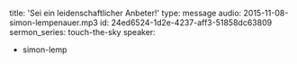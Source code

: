 title: 'Sei ein leidenschaftlicher Anbeter!'
type: message
audio: 2015-11-08-simon-lempenauer.mp3
id: 24ed6524-1d2e-4237-aff3-51858dc63809
sermon_series: touch-the-sky
speaker:
  - simon-lemp
